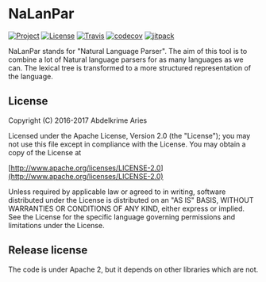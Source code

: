 # NaLanPar

[![Project](https://img.shields.io/badge/Project-NaLanPar-4B0082.svg)](https://github.com/kariminf/nalanpar)
[![License](https://img.shields.io/badge/License-Apache_2-4B0082.svg)](http://www.apache.org/licenses/LICENSE-2.0)
[![Travis](https://img.shields.io/travis/kariminf/nalanpar.svg)](https://travis-ci.org/kariminf/nalanpar)
[![codecov](https://img.shields.io/codecov/c/github/kariminf/nalanpar.svg)](https://codecov.io/gh/kariminf/nalanpar)
[![jitpack](https://jitpack.io/v/kariminf/nalanpar.svg)](https://jitpack.io/#kariminf/nalanpar)

NaLanPar stands for "Natural Language Parser".
The aim of this tool is to combine a lot of Natural language parsers for as many languages as we can.
The lexical tree is transformed to a more structured representation of the language.


## License

Copyright (C) 2016-2017 Abdelkrime Aries

Licensed under the Apache License, Version 2.0 (the "License");
you may not use this file except in compliance with the License.
You may obtain a copy of the License at

[http://www.apache.org/licenses/LICENSE-2.0](http://www.apache.org/licenses/LICENSE-2.0)

Unless required by applicable law or agreed to in writing, software
distributed under the License is distributed on an "AS IS" BASIS,
WITHOUT WARRANTIES OR CONDITIONS OF ANY KIND, either express or implied.
See the License for the specific language governing permissions and
limitations under the License.

## Release license

The code is under Apache 2, but it depends on other libraries which are not.
